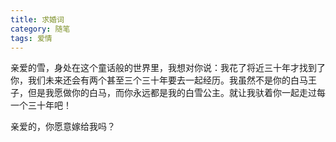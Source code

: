 ```yaml
---
title: 求婚词
category: 随笔
tags: 爱情
---
```


亲爱的雪，身处在这个童话般的世界里，我想对你说：我花了将近三十年才找到了你，我们未来还会有两个甚至三个三十年要去一起经历。我虽然不是你的白马王子，但是我愿做你的白马，而你永远都是我的白雪公主。就让我驮着你一起走过每一个三十年吧！

亲爱的，你愿意嫁给我吗？

